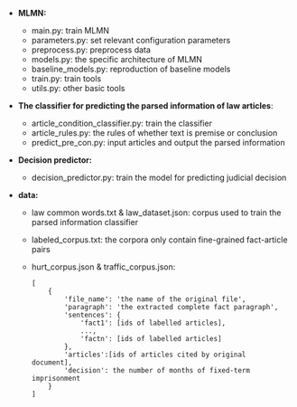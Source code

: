 - **MLMN:**
  - main.py: train MLMN
  - parameters.py: set relevant configuration parameters
  - preprocess.py: preprocess data
  - models.py: the specific architecture of MLMN
  - baseline_models.py: reproduction of baseline models
  - train.py: train tools
  - utils.py: other basic tools
- **The classifier for predicting the parsed information of law articles**:
  - article_condition_classifier.py: train the classifier
  - article_rules.py: the rules of whether text is premise or conclusion
  - predict_pre_con.py: input articles and output the parsed information
- **Decision predictor:**
  - decision_predictor.py: train the model for predicting judicial decision

- **data:**

  - law common words.txt & law_dataset.json: corpus used to train the parsed information classifier

  - labeled_corpus.txt: the corpora only contain fine-grained fact-article pairs

  - hurt_corpus.json & traffic_corpus.json:

    ```
    [
        {
            'file_name': 'the name of the original file',
            'paragraph': 'the extracted complete fact paragraph',
            'sentences': {
                'fact1': [ids of labelled articles],
                ...,
                'factn': [ids of labelled articles]
            },
            'articles':[ids of articles cited by original document],
            'decision': the number of months of fixed-term imprisonment
        }
    ]
    ```